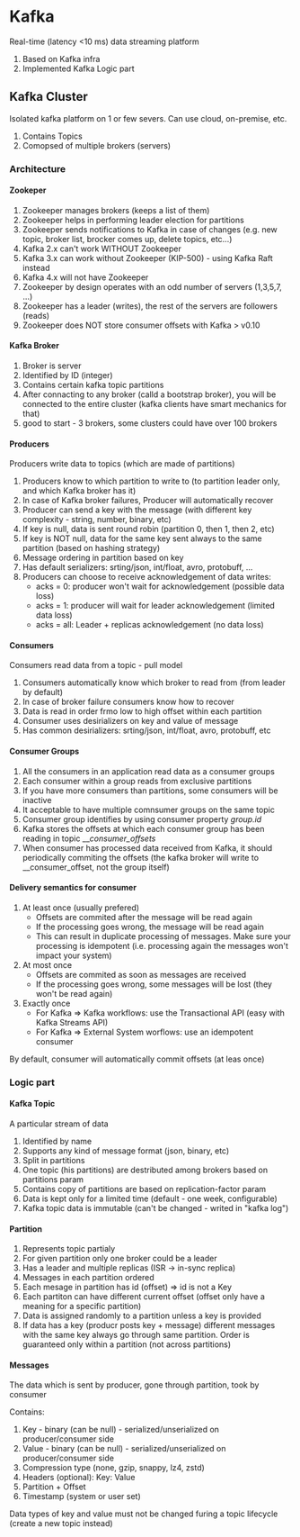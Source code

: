 # Kafka

Real-time (latency <10 ms)  data streaming platform

1) Based on Kafka infra
2) Implemented Kafka Logic part

## Kafka Cluster

Isolated kafka platform on 1 or few severs. Can use cloud, on-premise, etc.

1) Contains Topics
2) Comopsed of multiple brokers (servers)

### Architecture

#### Zookeper

1) Zookeeper manages brokers (keeps a list of them)
2) Zookeeper helps in performing leader election for partitions
3) Zookeeper sends notifications to Kafka in case of changes (e.g. new topic, broker list, brocker comes up, delete topics, etc...)
4) Kafka 2.x can't work WITHOUT Zookeeper
5) Kafka 3.x can work without Zookeeper (KIP-500) - using Kafka Raft instead
6) Kafka 4.x will not have Zookeeper
7) Zookeeper by design operates with an odd number of servers (1,3,5,7, ...)
8) Zookeeper has a leader (writes), the rest of the servers are followers (reads)
9) Zookeeper does NOT store consumer offsets with Kafka > v0.10

#### Kafka Broker

1) Broker is server
2) Identified by ID (integer)
3) Contains certain kafka topic partitions
4) After connacting to any broker (calld a bootstrap broker), you will be connected to the entire cluster (kafka clients have smart mechanics for that)
5) good to start - 3 brokers, some clusters could have over 100 brokers

#### Producers

Producers write data to topics (which are made of partitions)

1) Producers know to which partition to write to (to partition leader only, and which Kafka broker has it)
2) In case of Kafka broker failures, Producer will automatically recover
3) Producer can send a key with the message (with different key complexity - string, number, binary, etc)
4) If key is null, data is sent round robin (partition 0, then 1, then 2, etc)
5) If key is NOT null, data for the same key sent always to the same partition (based on hashing strategy)
6) Message ordering in partition based on key
7) Has default serializers: srting/json, int/float, avro, protobuff, ...
8) Producers can choose to receive acknowledgement of data writes:
    - acks = 0: producer won't wait for acknowledgement (possible data loss)
    - acks = 1: producer will wait for leader acknowledgement (limited data loss)
    - acks = all: Leader + replicas acknowledgement (no data loss)

#### Consumers

Consumers read data from a topic - pull model

1) Consumers automatically know which broker to read from (from leader by default)
2) In case of broker failure consumers know how to recover
3) Data is read in order frmo low to high offset within each partition
4) Consumer uses desirializers on key and value of message
5) Has common desirializers: srting/json, int/float, avro, protobuff, etc

#### Consumer Groups

1) All the consumers in an application read data as a consumer groups
2) Each consumer within a group reads from exclusive partitions
3) If you have more consumers than partitions, some consumers will be inactive
4) It acceptable to have multiple comnsumer groups on the same topic
5) Consumer group identifies by using consumer property _group.id_
6) Kafka stores the offsets at which each consumer group has been reading in topic ___consumer_offsets_
7) When consumer has processed data received from Kafka, it should periodically commiting the offsets (the kafka broker will write to __consumer_offset, not the group itself)

#### Delivery semantics for consumer

1) At least once (usually prefered)
    - Offsets are commited after the message will be read again
    - If the processing goes wrong, the message will be read again
    - This can result in duplicate processing of messages. Make sure your processing is idempotent (i.e. processing again the messages won't impact your system)
2) At most once
    - Offsets are commited as soon as messages are received
    - If the processing goes wrong, some messages will be lost (they won't be read again)
3) Exactly once
    - For Kafka => Kafka workflows: use the Transactional API (easy with Kafka Streams API)
    - For Kafka => External System worflows: use an idempotent consumer

By default, consumer will automatically commit offsets (at leas once)



### Logic part

#### Kafka Topic

A particular stream of data

1) Identified by name
2) Supports any kind of message format (json, binary, etc)
3) Split in partitions
4) One topic (his partitions) are destributed among brokers based on partitions param
5) Contains copy of partitions are based on replication-factor param
6) Data is kept only for a limited time (default - one week, configurable)
7) Kafka topic data is immutable (can't be changed - writed in "kafka log")

#### Partition

1) Represents topic partialy
2) For given partition only one broker could be a leader
3) Has a leader and multiple replicas (ISR -> in-sync replica)
3) Messages in each partition ordered
4) Each mesage in partition has id (offset) => id is not a Key
5) Each partiton can have different current offset (offset only have a meaning for a specific partition)
6) Data is assigned randomly to a partition unless a key is provided
7) If data has a key (producr posts key + message) different messages with the same key always go through same partition. Order is guaranteed only within a partition (not across partitions)

#### Messages

The data which is sent by producer, gone through partition, took by consumer

Contains:

1) Key - binary (can be null) - serialized/unserialized on producer/consumer side
2) Value - binary (can be null) - serialized/unserialized on producer/consumer side
3) Compression type (none, gzip, snappy, lz4, zstd)
4) Headers (optional): Key: Value
5) Partition + Offset
6) Timestamp (system or user set)

Data types of key and value must not be changed furing a topic lifecycle (create a new topic instead)

